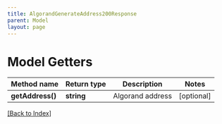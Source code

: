 ```yaml
---
title: AlgorandGenerateAddress200Response
parent: Model
layout: page
---
```


# Model Getters

Method name | Return type | Description | Notes
------------ | ------------- | ------------- | -------------
**getAddress()** | **string** | Algorand address | [optional]

[[Back to Index]](../index.md)
